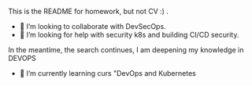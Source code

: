 This is the README for homework, but not CV  :) .


- 👯 I’m looking to collaborate with DevSecOps.
- 🤔 I’m looking for help with security k8s and building CI/CD security.

In the meantime, the search continues, I am deepening my knowledge in DEVOPS
- 🌱 I’m currently learning curs "DevOps and Kubernetes
